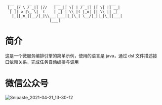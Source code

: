 ```
 ___  _   __  _  _    ___  _  _   __  _  _  _  ___ 
 |_ _|/ \ / _|| |//   | __|| \| | / _|| || \| || __|
  | || o |\_ \|  (    | _| | \\ |( |_n| || \\ || _| 
   |_||_n_||__/|_|\\___|___||_|\_| \__/|_||_|\_||___|
                    |___|
```

# 简介

这是一个微服务编排引擎的简单示例，使用的语言是 java，通过 dsl 文件描述接口依赖关系，完成任务自动编排与调用

# 微信公众号
![Snipaste_2021-04-21_13-30-12](https://user-images.githubusercontent.com/5253434/115501427-c991a100-a2a5-11eb-8263-48452ff4c5f8.jpg)
